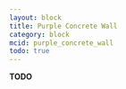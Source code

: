 ```yaml
---
layout: block
title: Purple Concrete Wall
category: block
mcid: purple_concrete_wall
todo: true
---
```



**TODO**

